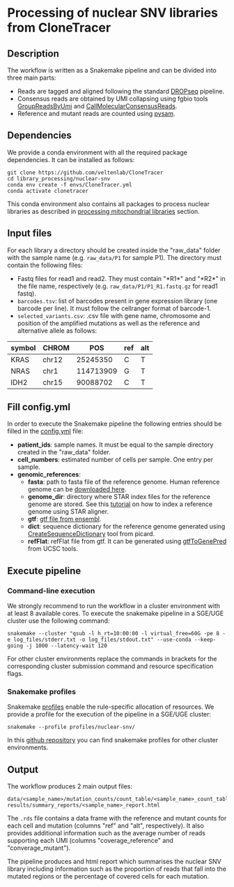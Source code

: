 # Processing of nuclear SNV libraries from CloneTracer

## Description

The workflow is written as a Snakemake pipeline and can be divided into three main parts:

* Reads are tagged and aligned following the standard [DROPseq](https://mccarrolllab.org/wp-content/uploads/2016/03/Drop-seqAlignmentCookbookv1.2Jan2016.pdf) pipeline.
* Consensus reads are obtained by UMI collapsing using fgbio tools [GroupReadsByUmi](http://fulcrumgenomics.github.io/fgbio/tools/latest/GroupReadsByUmi.html) and [CallMolecularConsensusReads](http://fulcrumgenomics.github.io/fgbio/tools/latest/CallMolecularConsensusReads.html). 
* Reference and mutant reads are counted using [pysam](https://pysam.readthedocs.io/en/latest/api.html).

## Dependencies 

We provide a conda environment with all the required package dependencies. It can be installed as follows:

```
git clone https://github.com/veltenlab/CloneTracer
cd library_processing/nuclear-snv
conda env create -f envs/CloneTracer.yml
conda activate clonetracer
```
This conda environment also contains all packages to process nuclear libraries as described in [processing mitochondrial libraries](../mitochondria) section.

## Input files

For each library a directory should be created inside the "raw_data" folder with the sample name (e.g. `raw_data/P1` for sample P1). The directory must contain the following files:

* Fastq files for read1 and read2. They must contain "\*R1*" and "\*R2*" in the file name, respectively (e.g. `raw_data/P1/P1_R1.fastq.gz` for read1 fastq).
* `barcodes.tsv`: list of barcodes present in gene expression library (one barcode per line). It must follow the cellranger format of barcode-1.
* `selected_variants.csv`: .csv file with gene name, chromosome and position of the amplified mutations as well as the reference and alternative allele as follows:

| symbol      | CHROM  | POS        | ref | alt 
| ----------- | ------ |------------| --- | ---
| KRAS        | chr12  | 25245350   |  C  |  T
| NRAS        | chr1   | 114713909  |  G  |  T
| IDH2        | chr15  | 90088702   |  C  |  T

## Fill config.yml

In order to execute the Snakemake pipeline the following entries should be filled in the [config.yml](config.yml) file:

* **patient_ids**: sample names. It must be equal to the sample directory created in the "raw_data" folder.
* **cell_numbers**: estimated number of cells per sample. One entry per sample.
* **genomic_references**:
  - **fasta**: path to fasta file of the reference genome. Human reference genome can be [downloaded here](http://ftp.ensembl.org/pub/release-105/fasta/homo_sapiens/dna/Homo_sapiens.GRCh38.dna.primary_assembly.fa.gz).
  - **genome_dir**: directory where STAR index files for the reference genome are stored. See this [tutorial](https://hbctraining.github.io/Intro-to-rnaseq-hpc-O2/lessons/03_alignment.html) on how to index a reference genome using STAR aligner. 
  - **gtf**: [gtf file from ensembl](http://ftp.ensembl.org/pub/release-100/gtf/homo_sapiens/Homo_sapiens.GRCh38.100.chr.gtf.gz).
  - **dict**: sequence dictionary for the reference genome generated using [CreateSequenceDictionary](https://gatk.broadinstitute.org/hc/en-us/articles/360036729911-CreateSequenceDictionary-Picard-) tool from picard.
  - **refFlat**: refFlat file from gtf. It can be generated using [gtfToGenePred](https://bioconda.github.io/recipes/ucsc-gtftogenepred/README.html) from UCSC tools. 

## Execute pipeline

### Command-line execution

We strongly recommend to run the workflow in a cluster environment with at least 8 available cores. To execute the snakemake pipeline in a SGE/UGE cluster use the following command:

```
snakemake --cluster "qsub -l h_rt=10:00:00 -l virtual_free=60G -pe 8 -e log_files/stderr.txt -o log_files/stdout.txt" --use-conda --keep-going -j 1000 --latency-wait 120
```

For other cluster environments replace the commands in brackets for the corresponding cluster submission command and resource specification flags.

### Snakemake profiles

Snakemake [profiles](https://snakemake.readthedocs.io/en/stable/executing/cli.html) enable the rule-specific allocation of resources. We provide a profile for the execution of the pipeline in a SGE/UGE cluster:

```
snakemake --profile profiles/nuclear-snv/
```

In this [github repository](https://github.com/Snakemake-Profiles) you can find snakemake profiles for other cluster environments. 

## Output

The workflow produces 2 main output files:

```
data/<sample_name>/mutation_counts/count_table/<sample_name>_count_table.rds
results/summary_reports/<sample_name>_report.html
```

The `.rds` file contains a data frame with the reference and mutant counts for each cell and mutation (columns "ref" and "alt", respectively). It also provides additional information such as the average number of reads supporting each UMI (columns "coverage_reference" and "converage_mutant"). 

The pipeline produces and html report which summarises the nuclear SNV library including information such as the proportion of reads that fall into the mutated regions or the percentage of covered cells for each mutation. 
